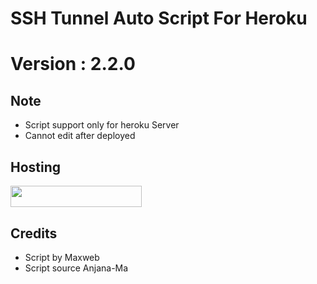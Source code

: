 # SSH Tunnel Auto Script For Heroku
# Version : 2.2.0

## Note

- Script support only for heroku Server
- Cannot edit after deployed


## Hosting

<p><a href="https://heroku.com/deploy?template=https://github.com/usertomsawyer/tunnelscript"> <img src="https://img.shields.io/badge/Deploy%20To%20Heroku-blueviolet?style=for-the-badge&logo=heroku" width="210" height="34.45"/></a></p>

## Credits
- Script by Maxweb
- Script source Anjana-Ma
